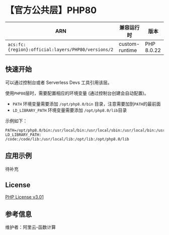 
# 【官方公共层】PHP80

| ARN  |  兼容运行时  | 版本 |
|------|------|--------|
| `acs:fc:{region}:official:layers/PHP80/versions/2` | custom-runtime   | PHP 8.0.22 |

## 快速开始
可以通过控制台或者 Serverless Devs 工具引用该层。

使用`PHP80`层时，需要配置相应的环境变量 (通过控制台创建会自动配置)。
- `PATH` 环境变量需要添加 `/opt/php8.0/bin` 目录，注意需要加到`PATH`的最前面
- `LD_LIBRARY_PATH` 环境变量需要添加 `/opt/php8.0/lib`目录

示例如下：
```shell
PATH=/opt/php8.0/bin:/usr/local/bin:/usr/local/sbin:/usr/local/bin:/usr/sbin:/usr/bin:/sbin:/bin:/opt/bin
LD_LIBRARY_PATH: /code:/code/lib:/usr/local/lib:/opt/lib:/opt/php8.0/lib
```

## 应用示例
待补充

## License
[PHP License v3.01](https://www.php.net/license/3_01.txt)

## 参考信息
维护者：阿里云-函数计算
